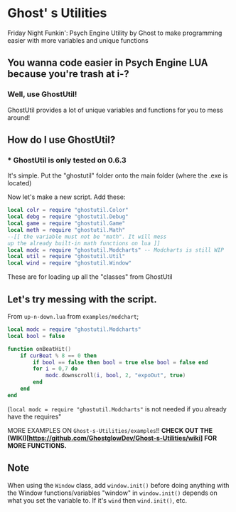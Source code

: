 # Ghost' s Utilities
Friday Night Funkin': Psych Engine Utility by Ghost to make programming easier with more variables and unique functions

## You wanna code easier in Psych Engine LUA because you're trash at i-?
### Well, use GhostUtil!

GhostUtil provides a lot of unique variables and functions for you to mess around!

## How do I use GhostUtil?
### * GhostUtil is only tested on 0.6.3
It's simple. Put the "ghostutil" folder onto the main folder (where the .exe is located)

Now let's make a new script. Add these:
```lua
local colr = require "ghostutil.Color"
local debg = require "ghostutil.Debug"
local game = require "ghostutil.Game"
local meth = require "ghostutil.Math"
--[[ the variable must not be "math". It will mess
up the already built-in math functions on lua ]]
local modc = require "ghostutil.Modcharts" -- Modcharts is still WIP
local util = require "ghostutil.Util"
local wind = require "ghostutil.Window"
```

These are for loading up all the "classes" from GhostUtil

## Let's try messing with the script.
From `up-n-down.lua` from `examples/modchart`;
```lua
local modc = require "ghostutil.Modcharts"
local bool = false

function onBeatHit()
    if curBeat % 8 == 0 then
        if bool == false then bool = true else bool = false end
        for i = 0,7 do
            modc.downscroll(i, bool, 2, "expoOut", true)
        end
    end
end
```

(`local modc = require "ghostutil.Modcharts"` is not needed if you already have the requires" 

MORE EXAMPLES ON `Ghost-s-Utilities/examples`!!
**CHECK OUT THE (WIKI)[https://github.com/GhostglowDev/Ghost-s-Utilities/wiki] FOR MORE FUNCTIONS.**

## Note
When using the `Window` class, add `window.init()` before doing anything with the Window functions/variables
"window" in `window.init()` depends on what you set the variable to. If it's `wind` then `wind.init()`, etc.
